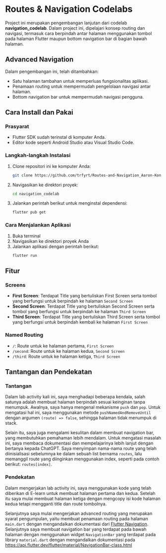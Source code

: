 # Routes & Navigation Codelabs

Project ini merupakan pengembangan lanjutan dari codelab **navigation_codelab**. Dalam project ini, dipelajari konsep routing dan navigasi, termasuk cara berpindah antar halaman menggunakan tombol pada halaman Flutter maupun bottom navigation bar di bagian bawah halaman.

## Advanced Navigation

Dalam pengembangan ini, telah ditambahkan:

- Satu halaman tambahan untuk memperluas fungsionalitas aplikasi.
- Penamaan routing untuk mempermudah pengelolaan navigasi antar halaman.
- Bottom navigation bar untuk mempermudah navigasi pengguna.

## Cara Install dan Pakai

### Prasyarat
- Flutter SDK sudah terinstal di komputer Anda.
- Editor kode seperti Android Studio atau Visual Studio Code.

### Langkah-langkah Instalasi
1. Clone repositori ini ke komputer Anda:
   ```bash
   git clone https://github.com/trfyrt/Routes-and-Navigation_Aaron-Kongdoh.git
   ```
   
2. Navigasikan ke direktori proyek:
   ```bash
   cd navigation_codelab
   ```
   
3. Jalankan perintah berikut untuk menginstal dependensi:
   ```bash
   flutter pub get
   ```
   

### Cara Menjalankan Aplikasi
1. Buka terminal
2. Navigasikan ke direktori proyek Anda
3. Jalankan aplikasi dengan perintah berikut:
   ```bash
   flutter run
   ```

## Fitur
### Screens
- **First Screen**: Terdapat Title yang bertuliskan First Screen serta tombol yang berfungsi untuk berpindah ke halaman `Second Screen`
- **Second Screen**: Terdapat Title yang bertuliskan Second Screen serta tombol yang berfungsi untuk berpindah ke halaman `Third Screen`
- **Third Screen**: Terdapat Title yang bertuliskan Third Screen serta tombol yang berfungsi untuk berpindah kembali ke halaman `First Screen`

### Named Routing
- `/`: Route untuk ke halaman pertama, `First Screen`
- `/second`: Route untuk ke halaman kedua, `Second Screen`
- `/third`: Route untuk ke halaman ketiga, `Third Screen`

## Tantangan dan Pendekatan
### Tantangan
Dalam lab activity kali ini, saya menghadapi beberapa kendala, salah satunya adalah membuat halaman berpindah sesuai keinginan tanpa menumpuk. Awalnya, saya hanya mengenal mekanisme `push` dan `pop`. Untuk mengatasi hal ini, saya menggunakan metode `pushNamedAndRemoveUntil` dengan argumen `(route) => false`, sehingga halaman tidak menumpuk di stack.

Selain itu, saya juga mengalami kesulitan dalam membuat navigation bar, yang membutuhkan pemahaman lebih mendalam. Untuk mengatasi masalah ini, saya membaca dokumentasi dan mempelajarinya lebih lanjut dengan bertanya kepada ChatGPT. Saya menyimpan nama-nama route yang telah diinisialisasi sebelumnya ke dalam sebuah list bernama `routes`, lalu memanggil route yang diinginkan menggunakan index, seperti pada contoh berikut: `routes[index]`.

### Pendekatan
Dalam mengerjakan lab activity ini, saya menggunakan kode yang telah diberikan di E-learn untuk membuat halaman pertama dan kedua. Setelah itu saya mulai membuat halaman ketiga dengan mengcopy isi kode halaman kedua tetapi mengganti title dan route tombolnya.

Selanjutnya saya mulai mengerjakan advanced routing yang merupakan syarat pengumpulan, yaitu membuat penamaan routing pada halaman `main.dart` dengan mengandalkan dokumentasi dari [Flutter Navigation](https://docs.flutter.dev/ui/navigation). Selanjutnya saya membuat navigation bar yang terdapat pada bawah halaman dengan menggunakan widget `NavigationBar` yang terdapat pada library `material.dart` dengan mengandalkan dokumentasi pada https://api.flutter.dev/flutter/material/NavigationBar-class.html
